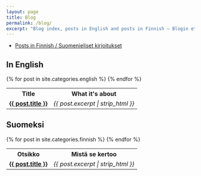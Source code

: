 ```yaml
---
layout: page
title: Blog
permalink: /blog/
excerpt: "Blog index, posts in English and posts in Finnish — Blogin etusivu, postaukset englanniksi ja postaukset suomeksi."
---
```


* [Posts in Finnish / Suomenieliset kirjoitukset](#suomeksi)

## In English

<table>
    <tr>
        <th>Title</th>
        <th>What it's about</th>
    </tr>
  {% for post in site.categories.english %}
    <tr>
        <td><strong><a href="{{ post.url }}">{{ post.title }}</a></strong></td>
        <td><em>{{ post.excerpt | strip_html }}</em></td>
    </tr>
  {% endfor %}
</table>

## Suomeksi

<table>
    <tr>
        <th>Otsikko</th>
        <th>Mistä se kertoo</th>
    </tr>
  {% for post in site.categories.finnish %}
    <tr>
        <td><strong><a href="{{ post.url }}">{{ post.title }}</a></strong></td>
        <td><em>{{ post.excerpt | strip_html }}</em></td>
    </tr>
  {% endfor %}
</table>
